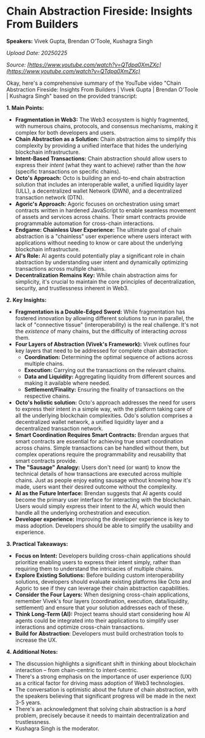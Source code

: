 # Chain Abstraction Fireside: Insights From Builders

**Speakers:** Vivek Gupta, Brendan O'Toole, Kushagra Singh


*Upload Date: 20250225*

*Source: [https://www.youtube.com/watch?v=QTdpa0XmZXc](https://www.youtube.com/watch?v=QTdpa0XmZXc)*

Okay, here's a comprehensive summary of the YouTube video "Chain Abstraction Fireside: Insights From Builders | Vivek Gupta | Brendan O'Toole | Kushagra Singh" based on the provided transcript:

**1. Main Points:**

*   **Fragmentation in Web3:** The Web3 ecosystem is highly fragmented, with numerous chains, protocols, and consensus mechanisms, making it complex for both developers and users.
*   **Chain Abstraction as a Solution:** Chain abstraction aims to simplify this complexity by providing a unified interface that hides the underlying blockchain infrastructure.
*   **Intent-Based Transactions:** Chain abstraction should allow users to express their *intent* (what they want to achieve) rather than the *how* (specific transactions on specific chains).
* **Octo's Approach:** Octo is building an end-to-end chain abstraction solution that includes an interoperable wallet, a unified liquidity layer (ULL), a decentralized wallet Network (DWN), and a decentralized transaction network (DTN).
*   **Agoric's Approach:**  Agoric focuses on orchestration using smart contracts written in hardened JavaScript to enable seamless movement of assets and services across chains. Their smart contracts provide programmable automation for cross-chain interactions.
*   **Endgame:  Chainless User Experience:** The ultimate goal of chain abstraction is a "chainless" user experience where users interact with applications without needing to know or care about the underlying blockchain infrastructure.
*   **AI's Role:**  AI agents could potentially play a significant role in chain abstraction by understanding user intent and dynamically optimizing transactions across multiple chains.
*   **Decentralization Remains Key:**  While chain abstraction aims for simplicity, it's crucial to maintain the core principles of decentralization, security, and trustlessness inherent in Web3.

**2. Key Insights:**

*   **Fragmentation is a Double-Edged Sword:** While fragmentation has fostered innovation by allowing different solutions to run in parallel, the lack of "connective tissue" (interoperability) is the real challenge.  It's not the *existence* of many chains, but the difficulty of interacting *across* them.
*   **Four Layers of Abstraction (Vivek's Framework):**  Vivek outlines four key layers that need to be addressed for complete chain abstraction:
    *   **Coordination:**  Determining the optimal sequence of actions across multiple chains.
    *   **Execution:** Carrying out the transactions on the relevant chains.
    *   **Data and Liquidity:** Aggregating liquidity from different sources and making it available where needed.
    *   **Settlement/Finality:**  Ensuring the finality of transactions on the respective chains.
* **Octo's holistic solution:** Octo's approach addresses the need for users to express their intent in a simple way, with the platform taking care of all the underlying blockchain complexities. Odo's solution comprises a decentralized wallet network, a unified liquidity layer and a decentralized transaction network.
*   **Smart Coordination Requires Smart Contracts:**  Brendan argues that smart contracts are essential for achieving true smart coordination across chains.  Simple transactions can be handled without them, but complex operations require the programmability and reusability that smart contracts provide.
*   **The "Sausage" Analogy:** Users don't need (or want) to know the technical details of how transactions are executed across multiple chains. Just as people enjoy eating sausage without knowing how it's made, users want their desired outcome without the complexity.
*   **AI as the Future Interface:**  Brendan suggests that AI agents could become the primary user interface for interacting with the blockchain.  Users would simply express their intent to the AI, which would then handle all the underlying orchestration and execution.
*  **Developer experience:** Improving the developer experience is key to mass adoption. Developers should be able to simplify the usability and experience.

**3. Practical Takeaways:**

*   **Focus on Intent:**  Developers building cross-chain applications should prioritize enabling users to express their intent simply, rather than requiring them to understand the intricacies of multiple chains.
*   **Explore Existing Solutions:**  Before building custom interoperability solutions, developers should evaluate existing platforms like Octo and Agoric to see if they can leverage their chain abstraction capabilities.
*   **Consider the Four Layers:** When designing cross-chain applications, remember Vivek's four layers (coordination, execution, data/liquidity, settlement) and ensure that your solution addresses each of these.
*   **Think Long-Term (AI):** Project teams should start considering how AI agents could be integrated into their applications to simplify user interactions and optimize cross-chain transactions.
* **Build for Abstraction**: Developers must build orchestration tools to increase the UX.

**4. Additional Notes:**

*   The discussion highlights a significant shift in thinking about blockchain interaction – from chain-centric to intent-centric.
*   There's a strong emphasis on the importance of user experience (UX) as a critical factor for driving mass adoption of Web3 technologies.
*   The conversation is optimistic about the future of chain abstraction, with the speakers believing that significant progress will be made in the next 3-5 years.
*   There's an acknowledgment that solving chain abstraction is a *hard* problem, precisely because it needs to maintain decentralization and trustlessness.
* Kushagra Singh is the moderator.